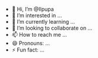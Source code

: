 - 👋 Hi, I’m @Ilpupa
- 👀 I’m interested in ...
- 🌱 I’m currently learning ...
- 💞️ I’m looking to collaborate on ...
- 📫 How to reach me ...
- 😄 Pronouns: ...
- ⚡ Fun fact: ...

<!---
Ilpupa/Ilpupa is a ✨ special ✨ repository because its `README.md` (this file) appears on your GitHub profile.
You can click the Preview link to take a look at your changes.
--->

